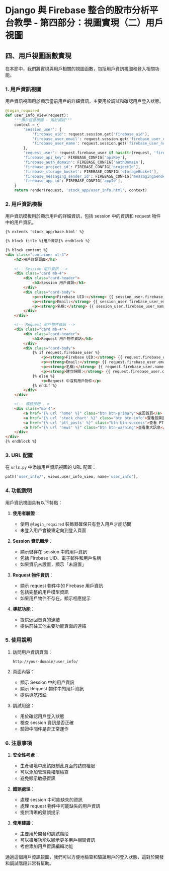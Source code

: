 # Django 與 Firebase 整合的股市分析平台教學 - 第四部分：視圖實現（二）用戶視圖

## 四、用戶視圖函數實現

在本節中，我們將實現與用戶相關的視圖函數，包括用戶資訊視圖和登入相關功能。

### 1. 用戶資訊視圖

用戶資訊視圖用於顯示當前用戶的詳細資訊，主要用於調試和確認用戶登入狀態。

```python
@login_required
def user_info_view(request):
    """用戶信息視圖 - 用於調試"""
    context = {
        'session_user': {
            'firebase_uid': request.session.get('firebase_uid'),
            'firebase_user_email': request.session.get('firebase_user_email'),
            'firebase_user_name': request.session.get('firebase_user_name'),
        },
        'request_user': request.firebase_user if hasattr(request, 'firebase_user') else None,
        'firebase_api_key': FIREBASE_CONFIG['apiKey'],
        'firebase_auth_domain': FIREBASE_CONFIG['authDomain'],
        'firebase_project_id': FIREBASE_CONFIG['projectId'],
        'firebase_storage_bucket': FIREBASE_CONFIG['storageBucket'],
        'firebase_messaging_sender_id': FIREBASE_CONFIG['messagingSenderId'],
        'firebase_app_id': FIREBASE_CONFIG['appId'],
    }
    return render(request, 'stock_app/user_info.html', context)
```

### 2. 用戶資訊模板

用戶資訊模板用於顯示用戶的詳細資訊，包括 session 中的資訊和 request 物件中的用戶資訊。

```html
{% extends 'stock_app/base.html' %}

{% block title %}用戶資訊{% endblock %}

{% block content %}
<div class="container mt-4">
    <h2>用戶資訊頁面</h2>
    
    <!-- Session 用戶資訊 -->
    <div class="card mb-4">
        <div class="card-header">
            <h3>Session 用戶資訊</h3>
        </div>
        <div class="card-body">
            <p><strong>Firebase UID:</strong> {{ session_user.firebase_uid|default:"未設置" }}</p>
            <p><strong>Email:</strong> {{ session_user.firebase_user_email|default:"未設置" }}</p>
            <p><strong>名稱:</strong> {{ session_user.firebase_user_name|default:"未設置" }}</p>
        </div>
    </div>

    <!-- Request 用戶物件資訊 -->
    <div class="card mb-4">
        <div class="card-header">
            <h3>Request 用戶物件資訊</h3>
        </div>
        <div class="card-body">
            {% if request.firebase_user %}
                <p><strong>Firebase UID:</strong> {{ request.firebase_user.firebase_uid }}</p>
                <p><strong>Email:</strong> {{ request.firebase_user.email }}</p>
                <p><strong>名稱:</strong> {{ request.firebase_user.name }}</p>
                <p><strong>建立時間:</strong> {{ request.firebase_user.created_at }}</p>
            {% else %}
                <p>Request 中沒有用戶物件</p>
            {% endif %}
        </div>
    </div>

    <!-- 導航按鈕 -->
    <div class="mb-4">
        <a href="{% url 'home' %}" class="btn btn-primary">返回首頁</a>
        <a href="{% url 'stock_chart' %}" class="btn btn-info">查看股票圖表</a>
        <a href="{% url 'ptt_posts' %}" class="btn btn-success">查看 PTT 文章</a>
        <a href="{% url 'news' %}" class="btn btn-warning">查看重大訊息</a>
    </div>
</div>
{% endblock %}
```

### 3. URL 配置

在 `urls.py` 中添加用戶資訊視圖的 URL 配置：

```python
path('user_info/', views.user_info_view, name='user_info'),
```

### 4. 功能說明

用戶資訊視圖具有以下特點：

1. **使用者驗證**：
   - 使用 `@login_required` 裝飾器確保只有登入用戶才能訪問
   - 未登入用戶會被重定向到登入頁面

2. **Session 資訊顯示**：
   - 顯示儲存在 session 中的用戶資訊
   - 包括 Firebase UID、電子郵件和用戶名稱
   - 如果資訊未設置，顯示「未設置」

3. **Request 物件資訊**：
   - 顯示 request 物件中的 Firebase 用戶資訊
   - 包括完整的用戶模型資訊
   - 如果用戶物件不存在，顯示相應提示

4. **導航功能**：
   - 提供返回首頁的連結
   - 提供前往其他主要功能頁面的連結

### 5. 使用說明

1. 訪問用戶資訊頁面：
   ```
   http://your-domain/user_info/
   ```

2. 頁面內容：
   - 顯示 Session 中的用戶資訊
   - 顯示 Request 物件中的用戶資訊
   - 提供導航按鈕

3. 調試用途：
   - 用於確認用戶登入狀態
   - 檢查 session 資訊是否正確
   - 驗證中間件是否正常運作

### 6. 注意事項

1. **安全性考慮**：
   - 生產環境中應該限制此頁面的訪問權限
   - 可以添加管理員權限檢查
   - 避免顯示敏感資訊

2. **錯誤處理**：
   - 處理 session 中可能缺失的資訊
   - 處理 request 物件中可能缺失的用戶資訊
   - 提供清晰的錯誤提示

3. **使用建議**：
   - 主要用於開發和調試階段
   - 可以擴展功能以顯示更多用戶相關資訊
   - 考慮添加用戶資訊編輯功能

通過這個用戶資訊視圖，我們可以方便地檢查和驗證用戶的登入狀態，這對於開發和調試階段非常有幫助。 